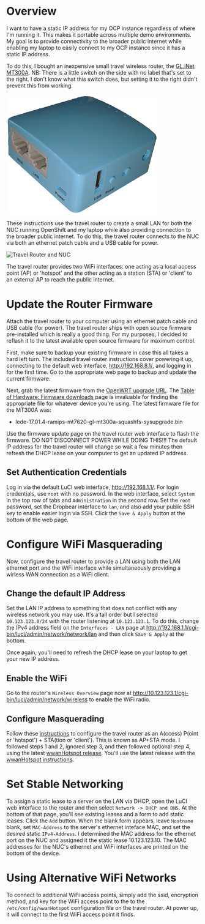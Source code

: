 # Overview
I want to have a static IP address for my OCP instance regardless
of where I'm running it.  This makes it portable across multiple
demo environments.  My goal is to provide connectivity to the broader
public internet while enabling my laptop to easily connect to my
OCP instance since it has a static IP address.

To do this, I bought an inexpensive small travel wireless router,
the [GL.iNet MT300A](https://www.gl-inet.com/mt300a/).  NB: There
is a little switch on the side with no label that's set to the
right.  I don't know what this switch does, but setting it to the
right didn't prevent this from working.

<img src="gl-mt300a-travel-router.png" align="center" height="315" width="396">

These instructions use the travel router to create a small LAN for
both the NUC running OpenShift and my laptop while also providing
connection to the broader public internet.  To do this, the travel
router connects to the NUC via both an ethernet patch cable and a
USB cable for power.

![Travel Router and NUC](travel-router-and-nuc.png)

The travel router provides two WiFi interfaces:  one acting as a
local access point (AP) or 'hotspot' and the other acting as a
station (STA) or 'client' to an external AP to reach the public
internet.

# Update the Router Firmware
Attach the travel router to your computer using an ethernet patch
cable and USB cable (for power).  The travel router ships with open
source firmware pre-installed which is really a good thing.  For
my purposes, I decided to reflash it to the latest available open
source firmware for maximum control.

First, make sure to backup your existing firmware in case this all
takes a hard left turn.  The included travel router instructions
cover powering it up, connecting to the default web interface,
http://192.168.8.1/, and logging in for the first time.  Go to the
appropriate web page to backup and update the current firmware.

Next, grab the latest firmware from the [OpenWRT upgrade
URL](http://downloads.lede-project.org/releases/17.01.4/targets/ramips/mt7620/lede-17.01.4-ramips-mt7620-gl-mt300a-squashfs-sysupgrade.bin).
The [Table of Hardware: Firmware
downloads](https://openwrt.org/toh/views/toh_fwdownload) page is
invaluable for finding the appropriate file for whatever device
you're using.  The latest firmware file for the MT300A was:

* lede-17.01.4-ramips-mt7620-gl-mt300a-squashfs-sysupgrade.bin

Use the firmware update page on the travel router web interface to
flash the firmware.  DO NOT DISCONNECT POWER WHILE DOING THIS!!!
The default IP address for the travel router will change so wait a
few minutes then refresh the DHCP lease on your computer to get an
updated IP address.

## Set Authentication Credentials
Log in via the default LuCI web interface, http://192.168.1.1/.
For login credentials, use `root` with no password.  In the web
interface, select `System` in the top row of tabs and `Administration`
in the second row.  Set the `root` password, set the Dropbear
interface to `lan`, and also add your public SSH key to enable
easier login via SSH.  Click the `Save & Apply` button at the bottom
of the web page.

# Configure WiFi Masquerading
Now, configure the travel router to provide a LAN using both the
LAN ethernet port and the WiFi interface while simultaneously
providing a wirless WAN connection as a WiFi client.

## Change the default IP Address
Set the LAN IP address to something that does not conflict with any
wireless network you may use.  It's a tall order but I selected
`10.123.123.0/24` with the router listening at `10.123.123.1`.  To
do this, change the IPv4 address field on the `Interfaces - LAN`
page at http://192.168.1.1/cgi-bin/luci/admin/network/network/lan
and then click `Save & Apply` at the bottom.

Once again, you'll need to refresh the DHCP lease on your laptop
to get your new IP address.

## Enable the WiFi
Go to the router's `Wireless Overview` page now at
http://10.123.123.1/cgi-bin/luci/admin/network/wireless to
enable the WiFi radio.

## Configure Masquerading
Follow these
[instructions](https://openwrt.org/docs/guide-user/network/wifi/ap_sta) to
configure the travel router as an A(ccess) P(oint or 'hotspot') +
STA(tion or 'client').  This is known as AP+STA mode.  I followed
steps 1 and 2, ignored step 3, and then followed optional step 4,
using the latest [wwanHotspot
release](https://github.com/jordi-pujol/wwanHotspot/releases).
You'll use the latest release with the [wwanHotspot
instructions](https://github.com/jordi-pujol/wwanHotspot).

# Set Stable Networking
To assign a static lease to a server on the LAN via DHCP, open the
LuCI web interface to the router and then select `Network -> DHCP
and DNS`.  At the bottom of that page, you'll see existing leases
and a form to add static leases.  Click the `Add` button.  When the
blank form appears, leave `Hostname` blank, set `MAC-Address` to
the server's ethernet inteface MAC, and set the desired static
`IPv4-Address`.  I determined the MAC address for the ethernet port
on the NUC and assigned it the static lease 10.123.123.10.  The MAC
addresses for the NUC's ethernet and WiFi interfaces are printed
on the bottom of the device.

# Using Alternative WiFi Networks
To connect to additional WiFi access points, simply add the ssid,
encryption method, and key for the WiFi access point to the to the
`/etc/config/wwanHotspot` configuration file on the travel router.
At power up, it will connect to the first WiFi access point it
finds.
